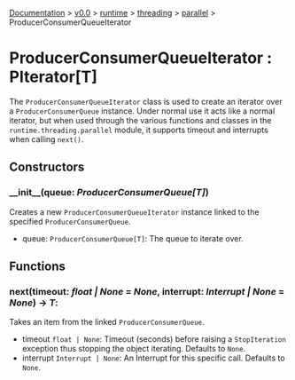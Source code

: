 [Documentation](/docs/documentation.md) >
 [v0.0](/docs/0.0/version.md) >
  [runtime](/docs/0.0/runtime/module.md) >
   [threading](/docs/0.0/runtime/threading/module.md) >
    [parallel](/docs/0.0/runtime/threading/parallel/module.md) >
     ProducerConsumerQueueIterator

# ProducerConsumerQueueIterator : PIterator[T]

The `ProducerConsumerQueueIterator` class is used to create an iterator over a `ProducerConsumerQueue` instance. Under normal use it acts like a normal iterator, but when used through the various functions and classes in the `runtime.threading.parallel` module, it supports timeout and interrupts when calling `next()`.

## Constructors

### \_\_init\_\_(queue: _ProducerConsumerQueue[T]_)

Creates a new `ProducerConsumerQueueIterator` instance linked to the specified `ProducerConsumerQueue`.

- queue: `ProducerConsumerQueue[T]`: The queue to iterate over.

## Functions

### next(timeout: _float | None_ = _None_, interrupt: _Interrupt | None_ = _None_) -> _T_:

Takes an item from the linked `ProducerConsumerQueue`.

- timeout `float | None`: Timeout (seconds) before raising a `StopIteration` exception thus stopping the object iterating. Defaults to `None`.
- interrupt `Interrupt | None`: An Interrupt for this specific call. Defaults to `None`.